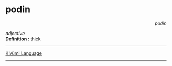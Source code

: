 
# podin

<div align="right"><i>podin</i></div>

*adjective*  
**Definition :** thick  

---

[Kivümi Language](../README.md)

---

